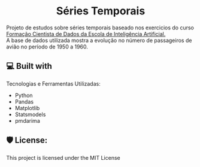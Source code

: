<h1 align="center" id="title">Séries Temporais</h1>

<p id="description">Projeto de estudos sobre séries temporais baseado nos exercicios do curso <a href="https://www.eia.ai/view/courses/formacao-cientista-de-dados-com-python-e-r">Formação Cientista de Dados da Escola de Inteligência Artificial.</a><br>A base de dados utilizada mostra a evolução no número de passageiros de avião no período de 1950 a 1960.</p>

  
  
<h2>💻 Built with</h2>

Tecnologias e Ferramentas Utilizadas:

*   Python
*   Pandas
*   Matplotlib
*   Statsmodels
*   pmdarima

<h2>🛡️ License:</h2>

This project is licensed under the MIT License
